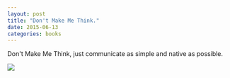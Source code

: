 ```yaml
---
layout: post
title: "Don't Make Me Think."
date: 2015-06-13
categories: books
---
```


<p>Don't Make Me Think, just communicate as simple and native as possible.</p>
<a href="http://www.amazon.com/gp/product/0321965515/ref=as_li_tl?ie=UTF8&camp=1789&creative=9325&creativeASIN=0321965515&linkCode=as2&tag=scofux-20&linkId=SZ6UJUL73XAVA65C"><img border="0" src="http://ws-na.amazon-adsystem.com/widgets/q?_encoding=UTF8&ASIN=0321965515&Format=_SL250_&ID=AsinImage&MarketPlace=US&ServiceVersion=20070822&WS=1&tag=scofux-20" ></a><img src="http://ir-na.amazon-adsystem.com/e/ir?t=scofux-20&l=as2&o=1&a=0321965515" width="1" height="1" border="0" alt="" style="border:none !important; margin:0px !important;" />
